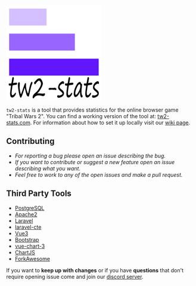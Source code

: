 ![logo](public/images/logo.png)

```tw2-stats``` is a tool that provides statistics for the online browser game "Tribal Wars 2". You can find a working version of the tool at: [tw2-stats.com](https://tw2-stats.com/). For information about how to set it up locally visit our [wiki page](https://github.com/VMormoris/tw2-stats/wiki).

## Contributing
* _For reporting a bug please open an issue describing the bug._
* _If you want to contribute or suggest a new feature open an issue describing what you want._
* _Feel free to work to any of the open issues and make a pull request._

## Third Party Tools
* [PostgreSQL](https://www.postgresql.org/)
* [Apache2](https://httpd.apache.org/)
* [Laravel](https://laravel.com/)
* [laravel-cte](https://github.com/staudenmeir/laravel-cte)
* [Vue3](https://vuejs.org/)
* [Bootstrap](https://getbootstrap.com/)
* [vue-chart-3](https://vue-chart-3.netlify.app/)
* [ChartJS](https://www.chartjs.org/)
* [ForkAwesome](https://forkaweso.me/Fork-Awesome/)

If you want to **keep up with changes** or if you have **questions** that don't require opening issue come and join our [discord server](https://discord.com/invite/vxZbCrShaP).